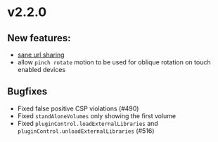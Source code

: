 # v2.2.0

## New features:

- [sane url sharing](../usage/sharing.md)
- allow `pinch rotate` motion to be used for oblique rotation on touch enabled devices

## Bugfixes

- Fixed false positive CSP violations (#490)
- Fixed `standAloneVolumes` only showing the first volume
- Fixed `pluginControl.loadExternalLibraries` and `pluginControl.unloadExternalLibraries` (#516)
